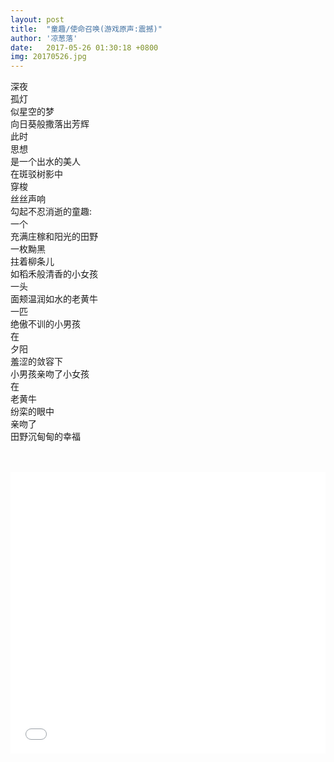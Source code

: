 ```yaml
---
layout: post
title:  "童趣/使命召唤(游戏原声:震撼)"
author: '凉葱落'
date:   2017-05-26 01:30:18 +0800
img: 20170526.jpg
---
```

深夜<br>
孤灯<br>
似星空的梦<br>
向日葵般撒落出芳辉<br>
此时<br>
思想<br>
是一个出水的美人<br>
在斑驳树影中<br>
穿梭<br>
丝丝声响<br>
勾起不忍消逝的童趣:<br>
一个<br>
充满庄稼和阳光的田野<br>
一枚黝黑<br>
拄着柳条儿<br>
如稻禾般清香的小女孩<br>
一头<br>
面颊温润如水的老黄牛<br>
一匹<br>
绝傲不训的小男孩<br>
在<br>
夕阳<br>
羞涩的敛容下<br>
小男孩亲吻了小女孩<br>
在<br>
老黄牛<br>
纷栾的眼中<br>
亲吻了<br>
田野沉甸甸的幸福<br>
<br>
<br>
<iframe frameborder="0" src="//music.163.com/outchain/player?type=1&id=146160&auto=1&height=43" style="width:100%; min-height:450px;"></iframe>


